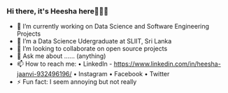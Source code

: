 ### Hi there, it's Heesha here👋👋👋

- 🔭 I’m currently working on Data Science and Software Engineering Projects
- 🌱 I’m a Data Science Udergraduate at SLIIT, Sri Lanka
- 👯 I’m looking to collaborate on open source projects
- 💬 Ask me about ...... (anything)
- 📫 How to reach me: 
        •	LinkedIn - https://www.linkedin.com/in/heesha-jaanvi-932496196/
        •	Instagram
        •	Facebook
        •	Twitter
- ⚡ Fun fact: I seem annoying but not really

